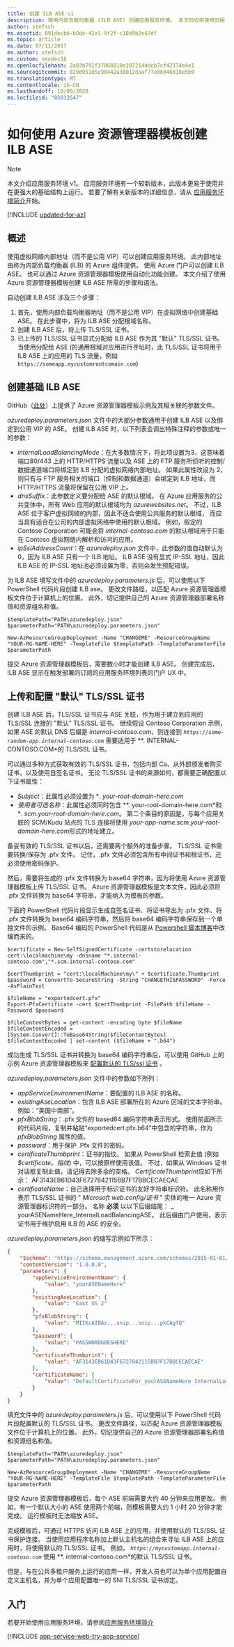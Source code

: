 ```yaml
---
title: 创建 ILB ASE v1
description: 使用内部负载均衡器 (ILB ASE) 创建应用服务环境。 本文档仅供使用旧版 v1 ASE 的用户使用。
author: stefsch
ms.assetid: 091decb6-b0de-42a1-9f2f-c18d9b2e67df
ms.topic: article
ms.date: 07/11/2017
ms.author: stefsch
ms.custom: seodec18
ms.openlocfilehash: 2a03b791f37868010e107214ddcb7cf42174e4e1
ms.sourcegitcommit: 829d951d5c90442a38012daaf77e86046018e5b9
ms.translationtype: MT
ms.contentlocale: zh-CN
ms.lasthandoff: 10/09/2020
ms.locfileid: "85833547"
---
```

# <a name="how-to-create-an-ilb-ase-using-azure-resource-manager-templates"></a>如何使用 Azure 资源管理器模板创建 ILB ASE

> [!NOTE] 
> 本文介绍应用服务环境 v1。 应用服务环境有一个较新版本，此版本更易于使用并在更强大的基础结构上运行。 若要了解有关新版本的详细信息，请从 [应用服务环境简介](intro.md)开始。
>

[!INCLUDE [updated-for-az](../../../includes/updated-for-az.md)]

## <a name="overview"></a>概述
使用虚拟网络内部地址（而不是公用 VIP）可以创建应用服务环境。  此内部地址由称为内部负载均衡器 (ILB) 的 Azure 组件提供。  使用 Azure 门户可以创建 ILB ASE。  也可以通过 Azure 资源管理器模板使用自动化功能创建。  本文介绍了使用 Azure 资源管理器模板创建 ILB ASE 所需的步骤和语法。

自动创建 ILB ASE 涉及三个步骤：

1. 首先，使用内部负载均衡器地址（而不是公用 VIP）在虚拟网络中创建基础 ASE。  在此步骤中，将为 ILB ASE 分配根域名称。
2. 创建 ILB ASE 后，将上传 TLS/SSL 证书。  
3. 已上传的 TLS/SSL 证书显式分配给 ILB ASE 作为其 "默认" TLS/SSL 证书。  当使用分配给 ASE (的通用根域对应用进行寻址时，此 TLS/SSL 证书将用于 ILB ASE 上的应用的 TLS 流量，例如 `https://someapp.mycustomrootcomain.com`) 

## <a name="creating-the-base-ilb-ase"></a>创建基础 ILB ASE
GitHub（[此处][quickstartilbasecreate]）上提供了 Azure 资源管理器模板示例及其相关联的参数文件。

*azuredeploy.parameters.json* 文件中的大部分参数通用于创建 ILB ASE 以及绑定到公用 VIP 的 ASE。  创建 ILB ASE 时，以下列表会调出特殊注释的参数或唯一的参数：

* *internalLoadBalancingMode*：在大多数情况下，将此项设置为3，这意味着端口80/443 上的 HTTP/HTTPS 流量以及 ASE 上的 FTP 服务所侦听的控制/数据通道端口将绑定到 ILB 分配的虚拟网络内部地址。  如果此属性改设为 2，则只有与 FTP 服务相关的端口（控制和数据通道）会绑定到 ILB 地址，而 HTTP/HTTPS 流量将保留在公用 VIP 上。
* *dnsSuffix*：此参数定义要分配给 ASE 的默认根域。  在 Azure 应用服务的公共变体中，所有 Web 应用的默认根域均为 *azurewebsites.net*。  不过，ILB ASE 位于客户虚拟网络的内部，因此不适合使用公共服务的默认根域，  而应当具有适合在公司的内部虚拟网络中使用的默认根域。  例如，假定的 Contoso Corporation 可能会将 *internal-contoso.com* 的默认根域用于只能在 Contoso 虚拟网络内解析和访问的应用。 
* *ipSslAddressCount*：在 *azuredeploy.json* 文件中，此参数的值自动默认为 0，因为 ILB ASE 只有一个 ILB 地址。  ILB ASE 没有显式 IP-SSL 地址，因此 ILB ASE 的 IP-SSL 地址池必须设置为零，否则会发生预配错误。 

为 ILB ASE 填写文件中的 *azuredeploy.parameters.js* 后，可以使用以下 PowerShell 代码片段创建 ILB ase。  更改文件路径，以匹配 Azure 资源管理器模板文件位于计算机上的位置。  此外，切记提供自己的 Azure 资源管理器部署名称值和资源组名称值。

```azurepowershell-interactive
$templatePath="PATH\azuredeploy.json"
$parameterPath="PATH\azuredeploy.parameters.json"

New-AzResourceGroupDeployment -Name "CHANGEME" -ResourceGroupName "YOUR-RG-NAME-HERE" -TemplateFile $templatePath -TemplateParameterFile $parameterPath
```

提交 Azure 资源管理器模板后，需要数小时才能创建 ILB ASE。  创建完成后，ILB ASE 显示在触发部署的订阅的应用服务环境列表的门户 UX 中。

## <a name="uploading-and-configuring-the-default-tlsssl-certificate"></a>上传和配置 "默认" TLS/SSL 证书
创建 ILB ASE 后，TLS/SSL 证书应与 ASE 关联，作为用于建立到应用的 TLS/SSL 连接的 "默认" TLS/SSL 证书。  继续假设 Contoso Corporation 示例，如果 ASE 的默认 DNS 后缀是 *internal-contoso.com*，则连接到 *`https://some-random-app.internal-contoso.com`* 需要适用于 **. INTERNAL-CONTOSO.COM*的 TLS/SSL 证书。 

可以通过多种方式获取有效的 TLS/SSL 证书，包括内部 Ca、从外部颁发者购买证书，以及使用自签名证书。  无论 TLS/SSL 证书的来源如何，都需要正确配置以下证书属性：

* *Subject*：此属性必须设置为 **. your-root-domain-here.com*
* *使用者可选名称*：此属性必须同时包含 **. your-root-domain-here.com*和 **. scm.your-root-domain-here.com*。  第二个条目的原因是，与每个应用关联的 SCM/Kudu 站点的 TLS 连接将使用 *your-app-name.scm.your-root-domain-here.com*形式的地址建立。

备妥有效的 TLS/SSL 证书以后，还需要两个额外的准备步骤。  TLS/SSL 证书需要转换/保存为 .pfx 文件。  记住，.pfx 文件必须包含所有中间证书和根证书，还必须使用密码保护。

然后，需要将生成的 .pfx 文件转换为 base64 字符串，因为将使用 Azure 资源管理器模板上传 TLS/SSL 证书。  Azure 资源管理器模板是文本文件，因此必须将 .pfx 文件转换为 base64 字符串，才能纳入为模板的参数。

下面的 PowerShell 代码片段显示生成自签名证书、将证书导出为 .pfx 文件、将 .pfx 文件转换为 base64 编码字符串，然后将 base64 编码字符串保存到一个单独文件的示例。  Base64 编码的 PowerShell 代码是从 [Powershell 脚本博客][examplebase64encoding]中改编而来的。

```azurepowershell-interactive
$certificate = New-SelfSignedCertificate -certstorelocation cert:\localmachine\my -dnsname "*.internal-contoso.com","*.scm.internal-contoso.com"

$certThumbprint = "cert:\localMachine\my\" + $certificate.Thumbprint
$password = ConvertTo-SecureString -String "CHANGETHISPASSWORD" -Force -AsPlainText

$fileName = "exportedcert.pfx"
Export-PfxCertificate -cert $certThumbprint -FilePath $fileName -Password $password     

$fileContentBytes = get-content -encoding byte $fileName
$fileContentEncoded = [System.Convert]::ToBase64String($fileContentBytes)
$fileContentEncoded | set-content ($fileName + ".b64")
```

成功生成 TLS/SSL 证书并转换为 base64 编码字符串后，可以使用 GitHub 上的示例 Azure 资源管理器模板来 [配置默认的 TLS/ssl 证书][configuringDefaultSSLCertificate] 。

*azuredeploy.parameters.json* 文件中的参数如下所列：

* *appServiceEnvironmentName*：要配置的 ILB ASE 的名称。
* *existingAseLocation*：包含 ILB ASE 部署所在的 Azure 区域的文本字符串。  例如：“美国中南部”。
* *pfxBlobString*：.pfx 文件的 based64 编码字符串表示形式。  使用前面所示的代码片段，复制并粘贴“exportedcert.pfx.b64”中包含的字符串，作为 *pfxBlobString* 属性的值。
* *password*：用于保护 .Pfx 文件的密码。
* *certificateThumbprint*：证书的指纹。  如果从 PowerShell 检索此值 (例如 *$certificate。指纹*) 中，可以按原样使用该值。  不过，如果从 Windows 证书对话框复制此值，请记得去除多余的空格。  *CertificateThumbprint*应如下所示： AF3143EB61D43F6727842115BB7F17BBCECAECAE
* *certificateName*：自己选择用于标识证书的友好字符串标识符。  此名称用作表示 TLS/SSL 证书的 " *Microsoft web.config/证书* " 实体的唯一 Azure 资源管理器标识符的一部分。  名称 **必须** 以以下后缀结尾：  \_ yourASENameHere_InternalLoadBalancingASE。  此后缀由门户使用，表示证书用于维护启用 ILB 的 ASE 的安全。

*azuredeploy.parameters.json* 的缩写示例如下所示：

```json
{
    "$schema": "https://schema.management.azure.com/schemas/2015-01-01/deploymentParameters.json",
    "contentVersion": "1.0.0.0",
    "parameters": {
        "appServiceEnvironmentName": {
            "value": "yourASENameHere"
        },
        "existingAseLocation": {
            "value": "East US 2"
        },
        "pfxBlobString": {
            "value": "MIIKcAIBAz...snip...snip...pkCAgfQ"
        },
        "password": {
            "value": "PASSWORDGOESHERE"
        },
        "certificateThumbprint": {
            "value": "AF3143EB61D43F6727842115BB7F17BBCECAECAE"
        },
        "certificateName": {
            "value": "DefaultCertificateFor_yourASENameHere_InternalLoadBalancingASE"
        }
    }
}
```

填充文件中的 *azuredeploy.parameters.js* 后，可以使用以下 PowerShell 代码片段配置默认的 TLS/SSL 证书。  更改文件路径，以匹配 Azure 资源管理器模板文件位于计算机上的位置。  此外，切记提供自己的 Azure 资源管理器部署名称值和资源组名称值。

```azurepowershell-interactive
$templatePath="PATH\azuredeploy.json"
$parameterPath="PATH\azuredeploy.parameters.json"

New-AzResourceGroupDeployment -Name "CHANGEME" -ResourceGroupName "YOUR-RG-NAME-HERE" -TemplateFile $templatePath -TemplateParameterFile $parameterPath
```

提交 Azure 资源管理器模板后，每个 ASE 前端需要大约 40 分钟来应用更改。  例如，有一个默认大小的 ASE 使用两个前端，则模板需要大约 1 小时 20 分钟才能完成。  运行模板时无法缩放 ASE。  

完成模板后，可通过 HTTPS 访问 ILB ASE 上的应用，并使用默认的 TLS/SSL 证书保护连接。  当使用应用程序名称加上默认主机名的组合来寻址 ILB ASE 上的应用时，将使用默认的 TLS/SSL 证书。  例如， *`https://mycustomapp.internal-contoso.com`* 使用 **. internal-contoso.com*的默认 TLS/SSL 证书。

但是，与在公共多租户服务上运行的应用一样，开发人员也可以为单个应用配置自定义主机名，并为单个应用配置唯一的 SNI TLS/SSL 证书绑定。  

## <a name="getting-started"></a>入门
若要开始使用应用服务环境，请参阅[应用服务环境简介](app-service-app-service-environment-intro.md)

[!INCLUDE [app-service-web-try-app-service](../../../includes/app-service-web-try-app-service.md)]

<!-- LINKS -->
[quickstartilbasecreate]: https://azure.microsoft.com/documentation/templates/201-web-app-ase-ilb-create/
[examplebase64encoding]: https://powershellscripts.blogspot.com/2007/02/base64-encode-file.html 
[configuringDefaultSSLCertificate]: https://azure.microsoft.com/documentation/templates/201-web-app-ase-ilb-configure-default-ssl/ 

